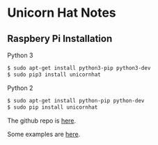 # Unicorn Hat Notes

## Raspbery Pi Installation

Python 3
```bash
$ sudo apt-get install python3-pip python3-dev
$ sudo pip3 install unicornhat
```

Python 2
```bash
$ sudo apt-get install python-pip python-dev
$ sudo pip install unicornhat
```

The github repo is [here](https://github.com/pimoroni/unicorn-hat).

Some examples are [here](https://github.com/pimoroni/unicorn-hat/tree/master/examples).